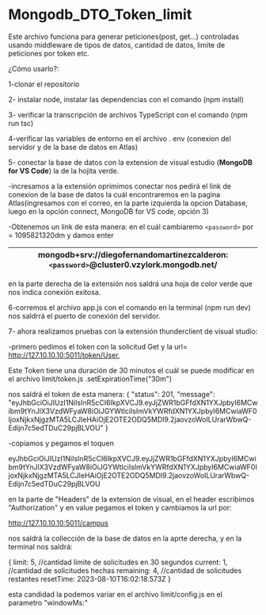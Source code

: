 # Mongodb_DTO_Token_limit

Este archivo funciona para generar peticiones(post, get...) controladas usando middleware de tipos de datos, cantidad de datos, limite de peticiones por token etc.

¿Cómo usarlo?:

1-clonar el repositorio

2- instalar node, instalar las dependencias con el comando (npm install)

3- verificar la transcripción de archivos TypeScript con el comando (npm run tsc)

4-verificar las variables de entorno en el archivo . env (conexion del servidor y de la base de datos en Atlas)

5- conectar la base de datos con la extension de visual estudio (**MongoDB for VS Code**) la de la hojita verde.

-incresamos a la extensión oprimimos conectar nos pedirá el link de conexion de la base de datos la cuál encontraremos en la pagina Atlas(ingresamos con el correo, en la parte izquierda la opcion Database, luego en la opción connect, MongoDB for VS code, opción 3) 

-Obtenemos un link de esta manera:  en el cuál cambiaremo `<password>` por = 1095821320dm y damos enter

| mongodb+srv://diegofernandomartinezcalderon:`<password>`@cluster0.vzylork.mongodb.net/ |
| ---------------------------------------------------------------------------------------- |

en la parte derecha de la extensión nos saldrá una hoja de color verde que nos indica conexión exitosa.

6-corremos el archivo app.js con el comando en la terminal (npm run dev) nos saldrrá el puerto de conexión del servidor.

7- ahora realizamos pruebas con la extensión thunderclient de visual studio:

 -primero pedimos el token con la solicitud Get y la url= http://127.10.10.10:5011/token/User,

Este Token tiene una duración de 30 minutos el cuál se puede modificar en el archivo  limit/token.js  .setExpirationTime("30m")

nos saldrá el token de esta manera: {
  "status": 201,
  "message": "eyJhbGciOiJIUzI1NiIsInR5cCI6IkpXVCJ9.eyJjZWR1bGFfdXN1YXJpbyI6MCwibm9tYnJlX3VzdWFyaW8iOiJGYWtlciIsImVkYWRfdXN1YXJpbyI6MCwiaWF0IjoxNjkxNjgzMTA5LCJleHAiOjE2OTE2ODQ5MDl9.2jaovzoWoILUrarWbwQ-Edijn7c5edTDuC29pjBLVOU"
}

-copiamos y pegamos el toquen 

eyJhbGciOiJIUzI1NiIsInR5cCI6IkpXVCJ9.eyJjZWR1bGFfdXN1YXJpbyI6MCwibm9tYnJlX3VzdWFyaW8iOiJGYWtlciIsImVkYWRfdXN1YXJpbyI6MCwiaWF0IjoxNjkxNjgzMTA5LCJleHAiOjE2OTE2ODQ5MDl9.2jaovzoWoILUrarWbwQ-Edijn7c5edTDuC29pjBLVOU

en la parte de "Headers" de la extension de visual, en el header escribimos "Authorization" y en value pegamos el token y cambiamos la url por:

 http://127.10.10.10:5011/campus

nos saldrá la collección de la base de datos en la aprte derecha, y en la terminal nos saldrá:

{
  limit: 5,                    //cantidad limite de solicitudes en 30 segundos 
  current: 1,              //cantidad de solicitudes hechas
  remaining: 4,         //cantidad de solicitudes restantes
  resetTime: 2023-08-10T16:02:18.573Z
}

esta candidad la podemos variar en el archivo limit/config.js en el parametro "windowMs:"
